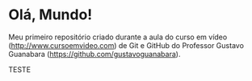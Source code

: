# Olá, Mundo!
 Meu primeiro repositório criado durante a aula do curso em vídeo (http://www.cursoemvideo.com) de Git e GitHub do Professor Gustavo Guanabara (https://github.com/gustavoguanabara).

 TESTE
